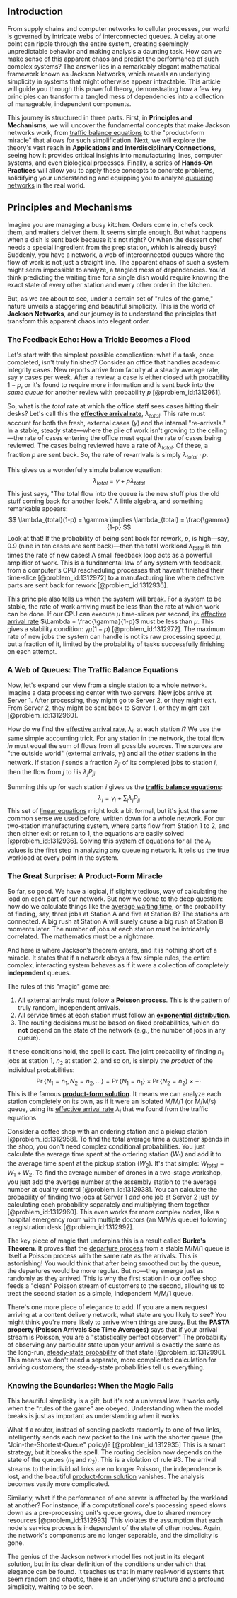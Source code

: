 ## Introduction
From supply chains and computer networks to cellular processes, our world is governed by intricate webs of interconnected queues. A delay at one point can ripple through the entire system, creating seemingly unpredictable behavior and making analysis a daunting task. How can we make sense of this apparent chaos and predict the performance of such complex systems? The answer lies in a remarkably elegant mathematical framework known as Jackson Networks, which reveals an underlying simplicity in systems that might otherwise appear intractable. This article will guide you through this powerful theory, demonstrating how a few key principles can transform a tangled mess of dependencies into a collection of manageable, independent components.

This journey is structured in three parts. First, in **Principles and Mechanisms**, we will uncover the fundamental concepts that make Jackson networks work, from [traffic balance equations](@article_id:276466) to the "product-form miracle" that allows for such simplification. Next, we will explore the theory's vast reach in **Applications and Interdisciplinary Connections**, seeing how it provides critical insights into manufacturing lines, computer systems, and even biological processes. Finally, a series of **Hands-On Practices** will allow you to apply these concepts to concrete problems, solidifying your understanding and equipping you to analyze [queueing networks](@article_id:265352) in the real world.

## Principles and Mechanisms

Imagine you are managing a busy kitchen. Orders come in, chefs cook them, and waiters deliver them. It seems simple enough. But what happens when a dish is sent back because it's not right? Or when the dessert chef needs a special ingredient from the prep station, which is already busy? Suddenly, you have a network, a web of interconnected queues where the flow of work is not just a straight line. The apparent chaos of such a system might seem impossible to analyze, a tangled mess of dependencies. You'd think predicting the waiting time for a single dish would require knowing the exact state of every other station and every other order in the kitchen.

But, as we are about to see, under a certain set of "rules of the game," nature unveils a staggering and beautiful simplicity. This is the world of **Jackson Networks**, and our journey is to understand the principles that transform this apparent chaos into elegant order.

### The Feedback Echo: How a Trickle Becomes a Flood

Let's start with the simplest possible complication: what if a task, once completed, isn't truly finished? Consider an office that handles academic integrity cases. New reports arrive from faculty at a steady average rate, say $\gamma$ cases per week. After a review, a case is either closed with probability $1-p$, or it's found to require more information and is sent back into the *same queue* for another review with probability $p$ [@problem_id:1312961].

So, what is the *total* rate at which the office staff sees cases hitting their desks? Let's call this the **[effective arrival rate](@article_id:271673)**, $\lambda_{total}$. This rate must account for both the fresh, external cases ($\gamma$) and the internal "re-arrivals." In a stable, steady state—where the pile of work isn't growing to the ceiling—the rate of cases entering the office must equal the rate of cases being reviewed. The cases being reviewed have a rate of $\lambda_{total}$. Of these, a fraction $p$ are sent back. So, the rate of re-arrivals is simply $\lambda_{total} \cdot p$.

This gives us a wonderfully simple balance equation:
$$
\lambda_{total} = \gamma + p \lambda_{total}
$$
This just says, "The total flow into the queue is the new stuff plus the old stuff coming back for another look." A little algebra, and something remarkable appears:
$$
\lambda_{total}(1-p) = \gamma \implies \lambda_{total} = \frac{\gamma}{1-p}
$$
Look at that! If the probability of being sent back for rework, $p$, is high—say, $0.9$ (nine in ten cases are sent back)—then the total workload $\lambda_{total}$ is ten times the rate of new cases! A small feedback loop acts as a powerful amplifier of work. This is a fundamental law of any system with feedback, from a computer's CPU rescheduling processes that haven't finished their time-slice [@problem_id:1312972] to a manufacturing line where defective parts are sent back for rework [@problem_id:1312936].

This principle also tells us when the system will break. For a system to be stable, the rate of work arriving must be less than the rate at which work can be done. If our CPU can execute $\mu$ time-slices per second, its [effective arrival rate](@article_id:271673) $\Lambda = \frac{\gamma}{1-p}$ must be less than $\mu$. This gives a stability condition: $\gamma  \mu(1-p)$ [@problem_id:1312972]. The maximum rate of new jobs the system can handle is not its raw processing speed $\mu$, but a fraction of it, limited by the probability of tasks successfully finishing on each attempt.

### A Web of Queues: The Traffic Balance Equations

Now, let's expand our view from a single station to a whole network. Imagine a data processing center with two servers. New jobs arrive at Server 1. After processing, they might go to Server 2, or they might exit. From Server 2, they might be sent back to Server 1, or they might exit [@problem_id:1312960].

How do we find the [effective arrival rate](@article_id:271673), $\lambda_i$, at each station $i$? We use the same simple accounting trick. For any station in the network, the total flow *in* must equal the sum of flows from all possible sources. The sources are "the outside world" (external arrivals, $\gamma_i$) and all the *other* stations in the network. If station $j$ sends a fraction $P_{ji}$ of its completed jobs to station $i$, then the flow from $j$ to $i$ is $\lambda_j P_{ji}$.

Summing this up for each station $i$ gives us the **[traffic balance equations](@article_id:276466)**:
$$
\lambda_i = \gamma_i + \sum_{j} \lambda_j P_{ji}
$$
This set of [linear equations](@article_id:150993) might look a bit formal, but it's just the same common sense we used before, written down for a whole network. For our two-station manufacturing system, where parts flow from Station 1 to 2, and then either exit or return to 1, the equations are easily solved [@problem_id:1312936]. Solving this [system of equations](@article_id:201334) for all the $\lambda_i$ values is the first step in analyzing any queueing network. It tells us the true workload at every point in the system.

### The Great Surprise: A Product-Form Miracle

So far, so good. We have a logical, if slightly tedious, way of calculating the load on each part of our network. But now we come to the deep question: how do we calculate things like the [average waiting time](@article_id:274933), or the probability of finding, say, three jobs at Station A and five at Station B? The stations are connected. A big rush at Station A will surely cause a big rush at Station B moments later. The number of jobs at each station must be intricately correlated. The mathematics must be a nightmare.

And here is where Jackson’s theorem enters, and it is nothing short of a miracle. It states that if a network obeys a few simple rules, the entire complex, interacting system behaves as if it were a collection of completely **independent** queues.

The rules of this "magic" game are:
1.  All external arrivals must follow a **Poisson process**. This is the pattern of truly random, independent arrivals.
2.  All service times at each station must follow an **[exponential distribution](@article_id:273400)**.
3.  The routing decisions must be based on fixed probabilities, which do **not** depend on the state of the network (e.g., the number of jobs in any queue).

If these conditions hold, the spell is cast. The joint probability of finding $n_1$ jobs at station 1, $n_2$ at station 2, and so on, is simply the *product* of the individual probabilities:
$$
\Pr\{N_1=n_1, N_2=n_2, \ldots\} = \Pr\{N_1=n_1\} \times \Pr\{N_2=n_2\} \times \cdots
$$
This is the famous **[product-form solution](@article_id:275070)**. It means we can analyze each station completely on its own, as if it were an isolated M/M/1 (or M/M/s) queue, using its [effective arrival rate](@article_id:271673) $\lambda_i$ that we found from the traffic equations.

Consider a coffee shop with an ordering station and a pickup station [@problem_id:1312958]. To find the total average time a customer spends in the shop, you don't need complex conditional probabilities. You just calculate the average time spent at the ordering station ($W_1$) and add it to the average time spent at the pickup station ($W_2$). It's that simple: $W_{total} = W_1 + W_2$. To find the average number of drones in a two-stage workshop, you just add the average number at the assembly station to the average number at quality control [@problem_id:1312938]. You can calculate the probability of finding two jobs at Server 1 *and* one job at Server 2 just by calculating each probability separately and multiplying them together [@problem_id:1312960]. This even works for more complex nodes, like a hospital emergency room with multiple doctors (an M/M/s queue) following a registration desk [@problem_id:1312992].

The key piece of magic that underpins this is a result called **Burke's Theorem**. It proves that the [departure process](@article_id:272452) from a stable M/M/1 queue is itself a Poisson process with the same rate as the arrivals. This is astonishing! You would think that after being smoothed out by the queue, the departures would be more regular. But no—they emerge just as randomly as they arrived. This is why the first station in our coffee shop feeds a "clean" Poisson stream of customers to the second, allowing us to treat the second station as a simple, independent M/M/1 queue.

There's one more piece of elegance to add. If you are a new request arriving at a content delivery network, what state are you likely to see? You might think you're more likely to arrive when things are busy. But the **PASTA property (Poisson Arrivals See Time Averages)** says that if your arrival stream is Poisson, you are a "statistically perfect observer." The probability of observing any particular state upon your arrival is exactly the same as the long-run, [steady-state probability](@article_id:276464) of that state [@problem_id:1312990]. This means we don't need a separate, more complicated calculation for arriving customers; the steady-state probabilities tell us everything.

### Knowing the Boundaries: When the Magic Fails

This beautiful simplicity is a gift, but it's not a universal law. It works only when the "rules of the game" are obeyed. Understanding when the model breaks is just as important as understanding when it works.

What if a router, instead of sending packets randomly to one of two links, intelligently sends each new packet to the link with the shorter queue (the "Join-the-Shortest-Queue" policy)? [@problem_id:1312935] This is a smart strategy, but it breaks the spell. The routing decision now depends on the state of the queues ($n_1$ and $n_2$). This is a violation of rule #3. The arrival streams to the individual links are no longer Poisson, the independence is lost, and the beautiful [product-form solution](@article_id:275070) vanishes. The analysis becomes vastly more complicated.

Similarly, what if the performance of one server is affected by the workload at another? For instance, if a computational core's processing speed slows down as a pre-processing unit's queue grows, due to shared memory resources [@problem_id:1312993]. This violates the assumption that each node's service process is independent of the state of other nodes. Again, the network's components are no longer separable, and the simplicity is gone.

The genius of the Jackson network model lies not just in its elegant solution, but in its clear definition of the conditions under which that elegance can be found. It teaches us that in many real-world systems that seem random and chaotic, there is an underlying structure and a profound simplicity, waiting to be seen.